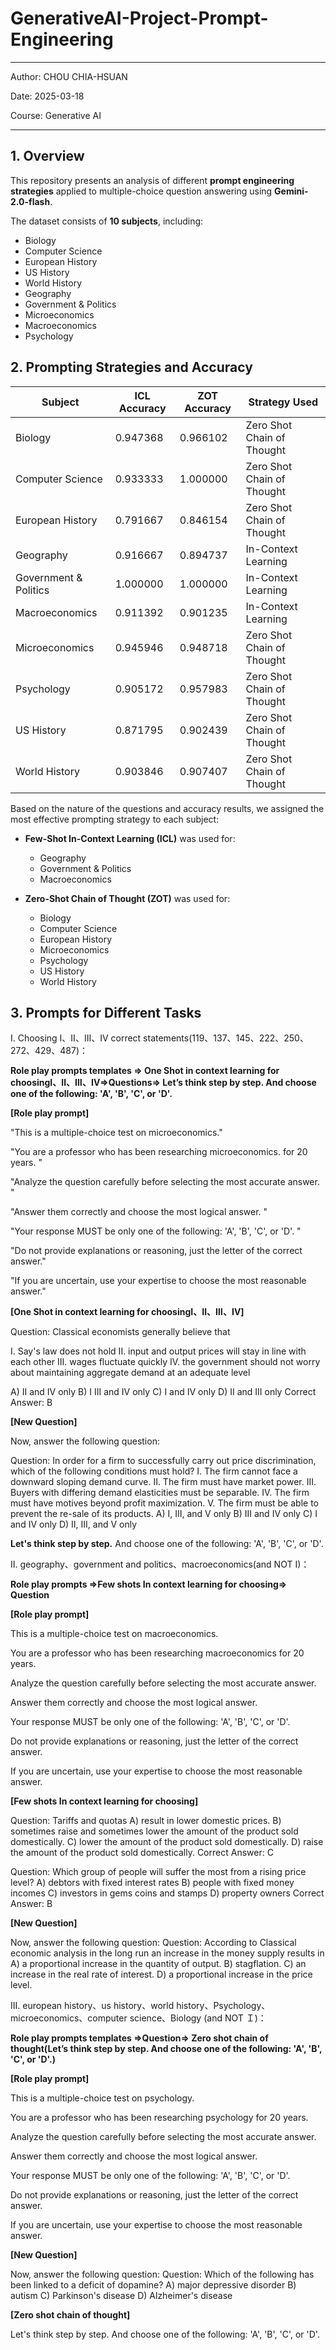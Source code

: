 # GenerativeAI-Project-Prompt-Engineering

---
Author: CHOU CHIA-HSUAN

Date: 2025-03-18

Course: Generative AI

---

## 1. Overview  

This repository presents an analysis of different **prompt engineering strategies** applied to multiple-choice question answering using **Gemini-2.0-flash**.  

The dataset consists of **10 subjects**, including:  
- Biology  
- Computer Science  
- European History  
- US History  
- World History  
- Geography  
- Government & Politics  
- Microeconomics  
- Macroeconomics  
- Psychology  

## 2. Prompting Strategies and Accuracy

| Subject               | ICL Accuracy | ZOT Accuracy | Strategy Used             |
|-----------------------|-------------|-------------|---------------------------|
| Biology              | 0.947368     | 0.966102    | Zero Shot Chain of Thought |
| Computer Science     | 0.933333     | 1.000000    | Zero Shot Chain of Thought |
| European History     | 0.791667     | 0.846154    | Zero Shot Chain of Thought |
| Geography           | 0.916667     | 0.894737    | In-Context Learning       |
| Government & Politics | 1.000000     | 1.000000    | In-Context Learning       |
| Macroeconomics       | 0.911392     | 0.901235    | In-Context Learning       |
| Microeconomics       | 0.945946     | 0.948718    | Zero Shot Chain of Thought |
| Psychology          | 0.905172     | 0.957983    | Zero Shot Chain of Thought |
| US History          | 0.871795     | 0.902439    | Zero Shot Chain of Thought |
| World History       | 0.903846     | 0.907407    | Zero Shot Chain of Thought |

Based on the nature of the questions and accuracy results, we assigned the most effective prompting strategy to each subject:

- **Few-Shot In-Context Learning (ICL)** was used for:
  - Geography  
  - Government & Politics  
  - Macroeconomics  

- **Zero-Shot Chain of Thought (ZOT)** was used for:
  - Biology  
  - Computer Science  
  - European History  
  - Microeconomics  
  - Psychology  
  - US History  
  - World History  

## 3. Prompts for Different Tasks

I. Choosing Ⅰ、Ⅱ、Ⅲ、Ⅳ correct statements(119、137、145、222、250、272、429、487)： 

**Role play prompts templates => One Shot in context learning for choosingⅠ、Ⅱ、Ⅲ、Ⅳ=>Questions=> Let’s think step by step. And choose one of the following: 'A', 'B', 'C', or 'D'.**

**[Role play prompt]**

"This is a multiple-choice test on microeconomics." 

"You are a professor who has been researching microeconomics. for 20 years. " 

"Analyze the question carefully before selecting the most accurate answer. " 

"Answer them correctly and choose the most logical answer. " 

"Your response MUST be only one of the following: 'A', 'B', 'C', or 'D'. " 

"Do not provide explanations or reasoning, just the letter of the correct answer." 

"If you are uncertain, use your expertise to choose the most reasonable answer." 

**[One Shot in context learning for choosingⅠ、Ⅱ、Ⅲ、Ⅳ]**

Question: Classical economists generally believe that 

I. Say's law does not hold 
II. input and output prices will stay in line with each other 
III. wages fluctuate quickly 
IV. the government should not worry about maintaining aggregate demand at an adequate level 

A) II and IV only 
B) I III and IV only 
C) I and IV only 
D) II and III only 
Correct Answer: B 

**[New Question]**

Now, answer the following question: 

Question: In order for a firm to successfully carry out price discrimination, which 
of the following conditions must hold? I. The firm cannot face a downward sloping 
demand curve. II. The firm must have market power. III. Buyers with differing 
demand elasticities must be separable. IV. The firm must have motives beyond profit 
maximization. V. The firm must be able to prevent the re-sale of its products. 
A) I, III, and V only 
B) III and IV only 
C) I and IV only 
D) II, III, and V only 

**Let's think step by step.** And choose one of the following: 'A', 'B', 'C', or 'D'.

II. geography、government and politics、macroeconomics(and NOT I)： 

**Role play prompts =>Few shots In context learning for choosing=> Question**

**[Role play prompt]**

This is a multiple-choice test on macroeconomics. 

You are a professor who has been researching macroeconomics for 20 years. 

Analyze the question carefully before selecting the most accurate answer.  

Answer them correctly and choose the most logical answer.  

Your response MUST be only one of the following: 'A', 'B', 'C', or 'D'.  

Do not provide explanations or reasoning, just the letter of the correct answer. 

If you are uncertain, use your expertise to choose the most reasonable answer. 

**[Few shots In context learning for choosing]**

Question: Tariffs and quotas 
A) result in lower domestic prices. 
B) sometimes raise and sometimes lower the amount of the product 
sold domestically. 
C) lower the amount of the product sold domestically. 
D) raise the amount of the product sold domestically. 
Correct Answer: C 

Question: Which group of people will suffer the most from a rising price level? 
A) debtors with fixed interest rates 
B) people with fixed money incomes 
C) investors in gems coins and stamps 
D) property owners 
Correct Answer: B 

**[New Question]**

Now, answer the following question: 
Question: According to Classical economic analysis in the long run an increase in 
the money supply results in 
A) a proportional increase in the quantity of output. 
B) stagflation. 
C) an increase in the real rate of interest. 
D) a proportional increase in the price level.


III. european history、us history、world history、Psychology、microeconomics、computer science、Biology (and NOT Ｉ)： 

**Role play prompts templates =>Question=> Zero shot chain of thought(Let’s think step by step. And choose one of the following: 'A', 'B', 'C', or 'D'.)**

**[Role play prompt]**

This is a multiple-choice test on psychology. 

You are a professor who has been researching psychology for 20 years. 

Analyze the question carefully before selecting the most accurate answer. 

Answer them correctly and choose the most logical answer.  

Your response MUST be only one of the following: 'A', 'B', 'C', or 'D'. 

Do not provide explanations or reasoning, just the letter of the correct answer. 

If you are uncertain, use your expertise to choose the most reasonable answer. 

**[New Question]**

Now, answer the following question: 
Question: Which of the following has been linked to a deficit of dopamine? 
A) major depressive disorder 
B) autism 
C) Parkinson's disease 
D) Alzheimer's disease 

**[Zero shot chain of thought]**

Let's think step by step. And choose one of the following: 'A', 'B', 'C', or 'D'.




